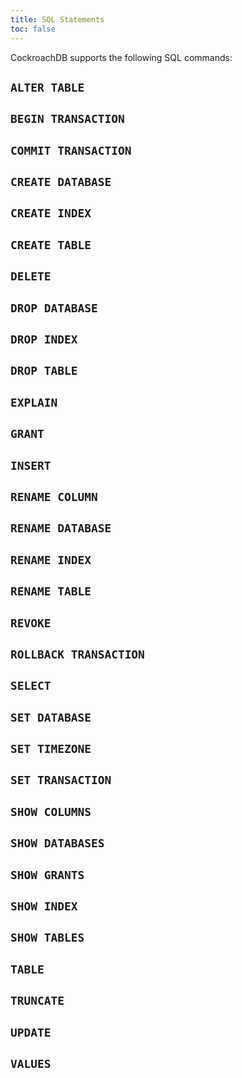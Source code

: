 ```yaml
---
title: SQL Statements
toc: false
---
```


CockroachDB supports the following SQL commands:

## `ALTER TABLE`
## `BEGIN TRANSACTION`
## `COMMIT TRANSACTION`
## `CREATE DATABASE`
## `CREATE INDEX`
## `CREATE TABLE`
## `DELETE`
## `DROP DATABASE`
## `DROP INDEX`
## `DROP TABLE`
## `EXPLAIN`
## `GRANT`
## `INSERT`
## `RENAME COLUMN`
## `RENAME DATABASE`
## `RENAME INDEX`
## `RENAME TABLE`
## `REVOKE`
## `ROLLBACK TRANSACTION`
## `SELECT`
## `SET DATABASE`
## `SET TIMEZONE`
## `SET TRANSACTION`
## `SHOW COLUMNS`
## `SHOW DATABASES`
## `SHOW GRANTS`
## `SHOW INDEX`
## `SHOW TABLES`
## `TABLE`
## `TRUNCATE`
## `UPDATE`
## `VALUES`